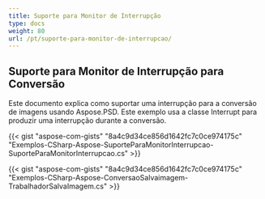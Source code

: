```yaml
---
title: Suporte para Monitor de Interrupção
type: docs
weight: 80
url: /pt/suporte-para-monitor-de-interrupcao/
---
```


## **Suporte para Monitor de Interrupção para Conversão**
Este documento explica como suportar uma interrupção para a conversão de imagens usando Aspose.PSD. Este exemplo usa a classe Interrupt para produzir uma interrupção durante a conversão.


{{< gist "aspose-com-gists" "8a4c9d34ce856d1642fc7c0ce974175c" "Exemplos-CSharp-Aspose-SuporteParaMonitorInterrupcao-SuporteParaMonitorInterrupcao.cs" >}}

{{< gist "aspose-com-gists" "8a4c9d34ce856d1642fc7c0ce974175c" "Exemplos-CSharp-Aspose-ConversaoSalvaimagem-TrabalhadorSalvaImagem.cs" >}}
